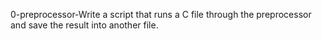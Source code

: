 0-preprocessor-Write a script that runs a C file through the preprocessor and save the result into another file.
